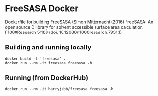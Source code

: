 # FreeSASA Docker
Dockerfile for building FreeSASA (Simon Mitternacht (2016) FreeSASA: An open source C library for solvent accessible surface area calculation. F1000Research 5:189 (doi: 10.12688/f1000research.7931.1)

## Building and running locally

    docker build -t 'freesasa' .
    docker run --rm -it freesasa freesasa -h
    
## Running (from DockerHub)

    docker run --rm -it harryjubb/freesasa freesasa -h
